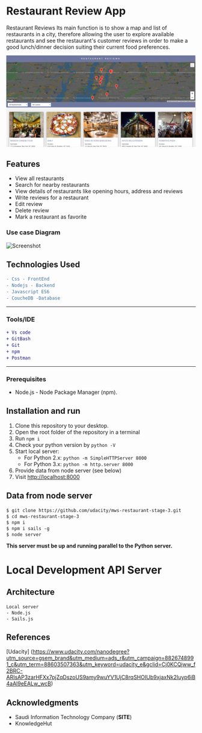 # Restaurant Review App

Restaurant Reviews Its main function is to show a map and list of restaurants in a city, therefore allowing the user to explore available restaurants and see the restaurant's customer reviews in order to make a good lunch/dinner decision suiting their current food preferences.

![Screenshot](img/website-screenshot.png)



## Features

-	View all restaurants
-	Search for nearby restaurants
-	View details of restaurants like opening hours, address and reviews
-	Write reviews for a restaurant
-	Edit review 
-	Delete review 
-	Mark a restaurant as favorite


### Use case Diagram
![Screenshot](img/use-case.jpg)

## Technologies Used

```diff
- Css - FrontEnd
- Nodejs - Backend
- Javascript ES6 
- CoucheDB -Database
```
---

### Tools/IDE

```diff
+ Vs code
+ GitBash
+ Git
+ npm
+ Postman

```
---

### Prerequisites
* Node.js - Node Package Manager (npm).



## Installation and run 

1. Clone this repository to your desktop.
2. Open the root folder of the repository in a terminal
3. Run `npm i`
4. Check your python version by `python -V`
5. Start local server:
	- For Python 2.x: `python -m SimpleHTTPServer 8000`
	- For Python 3.x: `python -m http.server 8000`
6. Provide data from node server (see below)
7. Visit [http://localhost:8000](http://localhost:8000)

## Data from node server
```
$ git clone https://github.com/udacity/mws-restaurant-stage-3.git
$ cd mws-restaurant-stage-3
$ npm i
$ npm i sails -g
$ node server

```

**This server must be up and running parallel to the Python server.**

# Local Development API Server

## Architecture
```
Local server
- Node.js
- Sails.js
````

## References 
[Udacity] (https://www.udacity.com/nanodegree?utm_source=gsem_brand&utm_medium=ads_r&utm_campaign=8826748991_c&utm_term=88603507363&utm_keyword=udacity_e&gclid=Cj0KCQjww_f2BRC-ARIsAP3zarHFXx7pjZqDszoUS9amy9wuYV1UjC8rqSHOIUb9xjaxNk2Iuyp6iB4aAl9eEALw_wcB)


## Acknowledgments

- Saudi Information Technology Company (**SITE**)
- KnowledgeHut